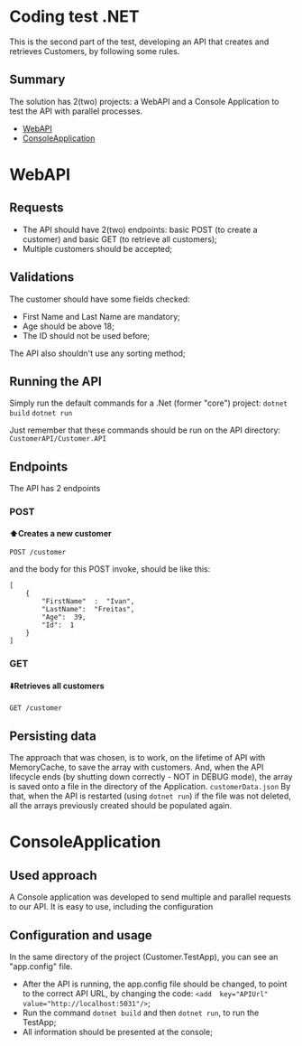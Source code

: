 # Coding test .NET
This is the second part of the test, developing an API that creates and retrieves Customers, by following some rules.

## Summary

The solution has 2(two) projects: a WebAPI and a Console Application to test the API with parallel processes.

- [WebAPI](#WebAPI)
- [ConsoleApplication](#ConsoleApplication)

# WebAPI

## Requests

- The API should have 2(two) endpoints: basic POST (to create a customer) and basic GET (to retrieve all customers);
- Multiple customers should be accepted;

## Validations


The customer should have some fields checked:
- First Name and Last Name are mandatory;
- Age should be above 18;
- The ID should not be used before;

The API also shouldn't use any sorting method;


## Running the API

Simply run the default commands for a .Net (former "core") project:
`dotnet build`
`dotnet run`

Just remember that these commands should be run on the API directory: `CustomerAPI/Customer.API`

## Endpoints

The API has 2 endpoints

### POST

#### :arrow_up:Creates a new customer
```http
POST /customer
```
and the body for this POST invoke, should be like this:

```
[
	{
		"FirstName"  :  "Ivan",
		"LastName":  "Freitas",
		"Age":  39,
		"Id":  1
	}
]
```

### GET

#### :arrow_down:Retrieves all customers
```http
GET /customer
```

## Persisting data

The approach that was chosen, is to work, on the lifetime of API with MemoryCache, to save the array with customers.
And, when the API lifecycle ends (by shutting down correctly - NOT in DEBUG mode), the array is saved onto a file in the directory of the Application. `customerData.json`
By that, when the API is restarted (using `dotnet run`) if the file was not deleted, all the arrays previously created should be populated again.


# ConsoleApplication

## Used approach

A Console application was developed to send multiple and parallel requests to our API.
It is easy to use, including the configuration

## Configuration and usage

In the same directory of the project (Customer.TestApp), you can see an "app.config" file. 
- After the API is running, the app.config file should be changed, to point to the correct API URL, by changing the code:  `<add  key="APIUrl"  value="http://localhost:5031"/>`;
- Run the command `dotnet build` and then `dotnet run`, to run the TestApp; 
- All information should be presented at the console;
